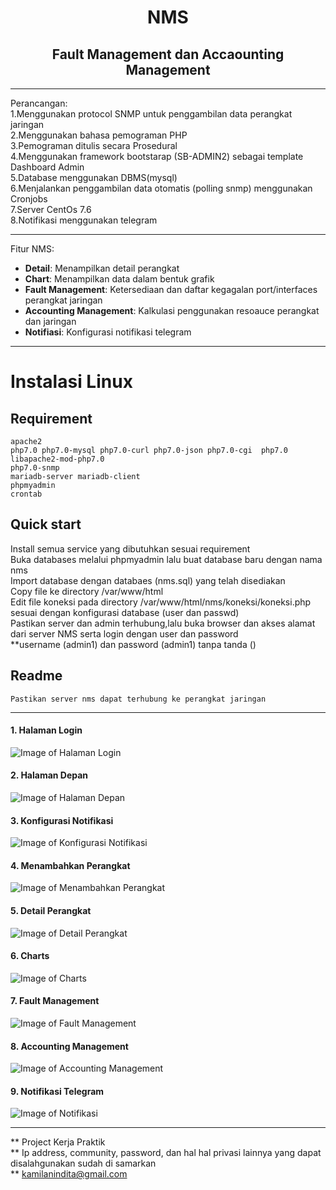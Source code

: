 <h1 align="center">NMS</h1>
<h2 align="center">Fault Management dan Accaounting Management</h2>

___
Perancangan:<br>
1.Menggunakan protocol SNMP untuk penggambilan data perangkat jaringan<br>
2.Menggunakan bahasa pemograman PHP<br>
3.Pemograman ditulis secara Prosedural<br>
4.Menggunakan framework bootstarap (SB-ADMIN2) sebagai template Dashboard Admin<br>
5.Database menggunakan DBMS(mysql) <br>
6.Menjalankan penggambilan data otomatis (polling snmp) menggunakan Cronjobs<br>
7.Server CentOs 7.6<br>
8.Notifikasi menggunakan telegram

___

Fitur NMS:
- **Detail**: Menampilkan detail perangkat 
- **Chart**: Menampilkan data dalam bentuk grafik
- **Fault Management**: Ketersediaan dan daftar kegagalan port/interfaces perangkat jaringan
- **Accounting Management**: Kalkulasi penggunakan resoauce perangkat dan jaringan
- **Notifiasi**: Konfigurasi notifikasi telegram

___

# Instalasi Linux
## Requirement
    apache2
    php7.0 php7.0-mysql php7.0-curl php7.0-json php7.0-cgi  php7.0 libapache2-mod-php7.0 
    php7.0-snmp
    mariadb-server mariadb-client
    phpmyadmin
    crontab

        
## Quick start
   Install semua service yang dibutuhkan sesuai requirement<br>
   Buka databases melalui phpmyadmin lalu buat database baru dengan nama nms<br>
   Import database dengan databaes (nms.sql) yang telah disediakan<br>
   Copy file ke directory /var/www/html <br>
   Edit file koneksi pada directory /var/www/html/nms/koneksi/koneksi.php sesuai dengan konfigurasi database (user dan passwd) <br>
   Pastikan server dan admin terhubung,lalu buka browser dan akses alamat dari server NMS serta login dengan user dan password <br>
   **username (admin1) dan password (admin1) tanpa tanda ()
 
 ## Readme
    Pastikan server nms dapat terhubung ke perangkat jaringan
 
 
___

#### 1. Halaman Login
![Image of Halaman Login](https://drive.google.com/uc?export=view&id=1R-25nv0s3TkvkV4D5eR3GuBrZZPouEKG)

#### 2. Halaman Depan
![Image of Halaman Depan](https://drive.google.com/uc?export=view&id=1mU_-a0V3k7N_3_fWUKThS8NLg4CmeGGJ)

#### 3. Konfigurasi Notifikasi
![Image of Konfigurasi Notifikasi](https://drive.google.com/uc?export=view&id=19jOYsQ9IZ8FhYTGtdcPQpaf3DLeNxbzU)

#### 4. Menambahkan Perangkat
![Image of Menambahkan Perangkat](https://drive.google.com/uc?export=view&id=110PY94kBwm_7-rfA6_N8UPY_uwXBx1ny)

#### 5. Detail Perangkat
![Image of Detail Perangkat](https://drive.google.com/uc?export=view&id=1P9-uIVS4Vlvh5kpOkdmOZWksp0mYmOKL)

#### 6. Charts
![Image of Charts](https://drive.google.com/uc?export=view&id=1wQM0yKG1cNVdBNEI6l58HVsXOpkC70Yx)

#### 7. Fault Management
![Image of Fault Management](https://drive.google.com/uc?export=view&id=1DBsy1-bgH7bXXUbqi_UjJBbd8mTqwHwH)

#### 8. Accounting Management
![Image of Accounting Management](https://drive.google.com/uc?export=view&id=1UAix0la3Gw2ddOE6q6UKyAf8pC9kRgDV)

#### 9. Notifikasi Telegram
![Image of Notifikasi](https://drive.google.com/uc?export=view&id=1oOlK5QE9cL9ub9mr56FRrkMr6c6Soea8)

___

** Project Kerja Praktik<br>
** Ip address, community, password, dan hal hal privasi lainnya yang dapat disalahgunakan sudah di samarkan<br>
** kamilanindita@gmail.com
